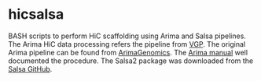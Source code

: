 # hicsalsa
BASH scripts to perform HiC scaffolding using Arima and Salsa pipelines. The Arima HiC data processing refers the pipeline from [VGP](https://github.com/VGP/vgp-assembly/tree/master/pipeline/salsa). The original Arima pipeline can be found from [ArimaGenomics](https://github.com/ArimaGenomics/mapping_pipeline). The [Arima manual](https://github.com/ArimaGenomics/mapping_pipeline/blob/master/Arima_Mapping_UserGuide_A160156_v02.pdf) well documented the procedure. The Salsa2 package was downloaded from the [Salsa GitHub](https://github.com/marbl/SALSA).  

